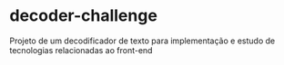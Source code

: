 # decoder-challenge
Projeto de um decodificador de texto para implementação e estudo de tecnologias relacionadas ao front-end
